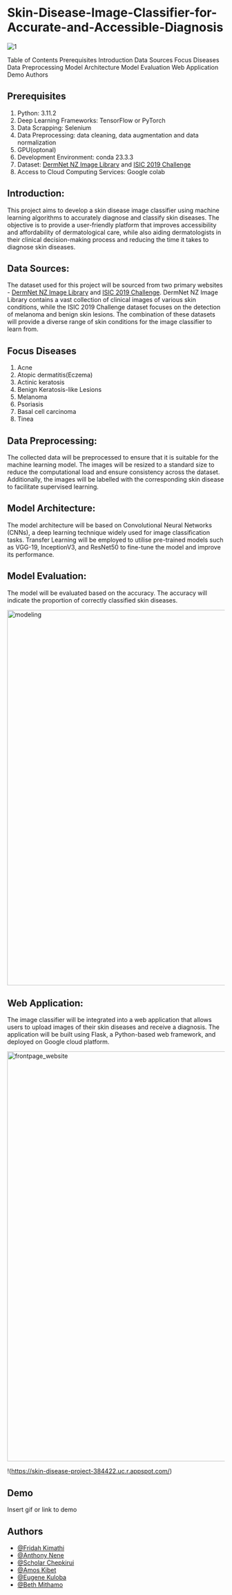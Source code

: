 # Skin-Disease-Image-Classifier-for-Accurate-and-Accessible-Diagnosis

![1](https://user-images.githubusercontent.com/98489395/235007226-76b8aec2-796f-42b1-a0dd-6880e78322a1.png)

Table of Contents
Prerequisites
Introduction
Data Sources
Focus Diseases
Data Preprocessing
Model Architecture
Model Evaluation
Web Application
Demo
Authors

## Prerequisites

1. Python: 3.11.2
2. Deep Learning Frameworks: TensorFlow or PyTorch
3. Data Scrapping: Selenium
4. Data Preprocessing: data cleaning, data augmentation and data normalization
5. GPU(optonal)
6. Development Environment: conda 23.3.3
7. Dataset: [DermNet NZ Image Library](https://dermnetnz.org/image-library) and [ISIC 2019 Challenge](https://challenge.isic-archive.com/data/#2019)
8. Access to Cloud Computing Services: Google colab

## Introduction:

This project aims to develop a skin disease image classifier using machine learning algorithms to accurately diagnose and classify skin diseases. The objective is to provide a user-friendly platform that improves accessibility and affordability of dermatological care, while also aiding dermatologists in their clinical decision-making process and reducing the time it takes to diagnose skin diseases.

## Data Sources:

The dataset used for this project will be sourced from two primary websites - [DermNet NZ Image Library](https://dermnetnz.org/image-library) and [ISIC 2019 Challenge](https://challenge.isic-archive.com/data/#2019). DermNet NZ Image Library contains a vast collection of clinical images of various skin conditions, while the ISIC 2019 Challenge dataset focuses on the detection of melanoma and benign skin lesions. The combination of these datasets will provide a diverse range of skin conditions for the image classifier to learn from.

## Focus Diseases
1. Acne
2. Atopic dermatitis(Eczema)
3. Actinic keratosis
4. Benign Keratosis-like Lesions
5. Melanoma
6. Psoriasis
7. Basal cell carcinoma
8. Tinea


## Data Preprocessing:

The collected data will be preprocessed to ensure that it is suitable for the machine learning model. The images will be resized to a standard size to reduce the computational load and ensure consistency across the dataset. Additionally, the images will be labelled with the corresponding skin disease to facilitate supervised learning.

## Model Architecture:

The model architecture will be based on Convolutional Neural Networks (CNNs), a deep learning technique widely used for image classification tasks. Transfer Learning will be employed to utilise pre-trained models such as VGG-19, InceptionV3, and ResNet50 to fine-tune the model and improve its performance.

## Model Evaluation:

The model will be evaluated based on the accuracy. The accuracy will indicate the proportion of correctly classified skin diseases.

<img width="869" alt="modeling" src="https://user-images.githubusercontent.com/98489395/235009261-64dcced3-d3b7-46e7-b3f7-303ce5fb1e92.png">


## Web Application:

The image classifier will be integrated into a web application that allows users to upload images of their skin diseases and receive a diagnosis. The application will be built using Flask, a Python-based web framework, and deployed on Google cloud platform.

<img width="949" alt="frontpage_website" src="https://user-images.githubusercontent.com/98489395/235007469-93d33cf4-d514-4ffe-a751-5fe49ccb2d5c.png">

!(https://skin-disease-project-384422.uc.r.appspot.com/)


## Demo

Insert gif or link to demo

## Authors

- [@Fridah Kimathi](https://github.com/FridahKimathi)
- [@Anthony Nene](https://github.com/AnthonyNene-Kiarie)
- [@Scholar Chepkirui](https://github.com/Scholarchep)
- [@Amos Kibet](https://github.com/AmosMaru)
- [@Eugene Kuloba](https://github.com/eugenekuloba)
- [@Beth Mithamo](https://github.com/Mythamor)
